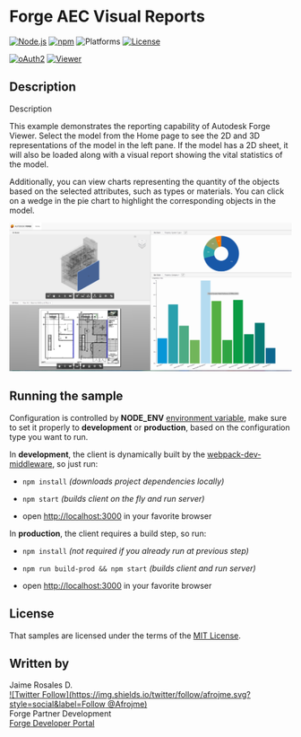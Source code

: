 # Forge AEC Visual Reports



[![Node.js](https://img.shields.io/badge/Node.js-4.4.0-blue.svg)](https://nodejs.org/)
[![npm](https://img.shields.io/badge/npm-3.10.7-green.svg)](https://www.npmjs.com/)
![Platforms](https://img.shields.io/badge/platform-windows%20%7C%20osx%20%7C%20linux-lightgray.svg)
[![License](http://img.shields.io/:license-mit-blue.svg)](http://opensource.org/licenses/MIT)

[![oAuth2](https://img.shields.io/badge/oAuth2-v1-green.svg)](http://developer.autodesk.com/)
[![Viewer](https://img.shields.io/badge/Viewer-v2-green.svg)](http://developer.autodesk.com/)

## Description
Description

This example demonstrates the reporting capability of Autodesk Forge Viewer. Select the model from the Home page  to see the 2D and 3D representations of the model in the left pane. If the model has a 2D sheet, it will also be loaded along with a visual report showing the vital statistics of the model.

Additionally, you can view charts representing the quantity of the objects based on the selected attributes, such as types or materials. You can click on a wedge in the pie chart to highlight the corresponding objects in the model.

![preview](./resources/img/aec-visual-reports-preview.png)

## Running the sample

Configuration is controlled by **NODE_ENV**
[environment variable](https://www.google.com/webhp?q=set+environment+variable&gws_rd=cr&ei=tum2WMaSF4SdsgHruLrIDg),
make sure to set it properly to **development** or **production**,
based on the configuration type you want to run.


In **development**, the client is dynamically built by the
[webpack-dev-middleware](https://github.com/webpack/webpack-dev-middleware), so just run:

 * `npm install`    *(downloads project dependencies locally)*

 * `npm start`      *(builds client on the fly and run server)*

 * open [http://localhost:3000](http://localhost:3000) in your favorite browser




In **production**, the client requires a build step, so run:

 * `npm install` *(not required if you already run at previous step)*

 * `npm run build-prod && npm start` *(builds client and run server)*

 * open [http://localhost:3000](http://localhost:3000) in your favorite browser



## License

That samples are licensed under the terms of the [MIT License](http://opensource.org/licenses/MIT).


## Written by

Jaime Rosales D.<br />
[![Twitter Follow](https://img.shields.io/twitter/follow/afrojme.svg?style=social&label=Follow @Afrojme)](https://twitter.com/afrojme) <br />
Forge Partner Development <br />
<a href="http://developer.autodesk.com/">Forge Developer Portal</a> <br />

